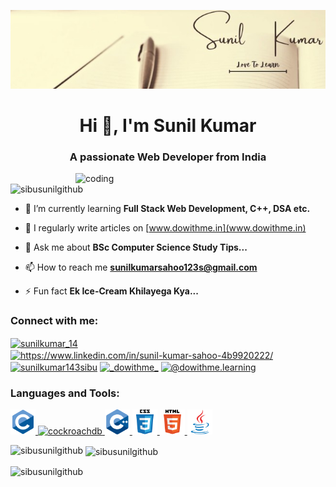 ![logo](https://github.com/SibuSunilGithub/SibuSunilGithub/blob/main/1655231763412.jfif)
<h1 align="center">Hi 👋, I'm Sunil Kumar </h1>
<h3 align="center">A passionate Web Developer from India</h3>

<img align="right" alt="coding" width="400" src="https://miro.medium.com/max/1360/0*7Q3yvSIv_t0ioJ-Z.gif">

<p align="left"> <img src="https://komarev.com/ghpvc/?username=sibusunilgithub&label=Profile%20views&color=0e75b6&style=flat" alt="sibusunilgithub" /> </p>

- 🌱 I’m currently learning **Full Stack Web Development, C++, DSA etc.**

- 📝 I regularly write articles on [www.dowithme.in](www.dowithme.in)

- 💬 Ask me about **BSc Computer Science Study Tips...**

- 📫 How to reach me **sunilkumarsahoo123s@gmail.com**

- ⚡ Fun fact **Ek Ice-Cream Khilayega Kya...**

<h3 align="left">Connect with me:</h3>
<p align="left">
<a href="https://twitter.com/sunilkumar_14" target="blank"><img align="center" src="https://raw.githubusercontent.com/rahuldkjain/github-profile-readme-generator/master/src/images/icons/Social/twitter.svg" alt="sunilkumar_14" height="30" width="40" /></a>
<a href="https://linkedin.com/in/https://www.linkedin.com/in/sunil-kumar-sahoo-4b9920222/" target="blank"><img align="center" src="https://raw.githubusercontent.com/rahuldkjain/github-profile-readme-generator/master/src/images/icons/Social/linked-in-alt.svg" alt="https://www.linkedin.com/in/sunil-kumar-sahoo-4b9920222/" height="30" width="40" /></a>
<a href="https://fb.com/sunilkumar143sibu" target="blank"><img align="center" src="https://raw.githubusercontent.com/rahuldkjain/github-profile-readme-generator/master/src/images/icons/Social/facebook.svg" alt="sunilkumar143sibu" height="30" width="40" /></a>
<a href="https://instagram.com/_dowithme_" target="blank"><img align="center" src="https://raw.githubusercontent.com/rahuldkjain/github-profile-readme-generator/master/src/images/icons/Social/instagram.svg" alt="_dowithme_" height="30" width="40" /></a>
<a href="https://www.youtube.com/c/@dowithme.learning" target="blank"><img align="center" src="https://raw.githubusercontent.com/rahuldkjain/github-profile-readme-generator/master/src/images/icons/Social/youtube.svg" alt="@dowithme.learning" height="30" width="40" /></a>
</p>

<h3 align="left">Languages and Tools:</h3>
<p align="left"> <a href="https://www.cprogramming.com/" target="_blank" rel="noreferrer"> <img src="https://raw.githubusercontent.com/devicons/devicon/master/icons/c/c-original.svg" alt="c" width="40" height="40"/> </a> <a href="https://www.cockroachlabs.com/product/cockroachdb/" target="_blank" rel="noreferrer"> <img src="https://cdn.worldvectorlogo.com/logos/cockroachdb.svg" alt="cockroachdb" width="40" height="40"/> </a> <a href="https://www.w3schools.com/cpp/" target="_blank" rel="noreferrer"> <img src="https://raw.githubusercontent.com/devicons/devicon/master/icons/cplusplus/cplusplus-original.svg" alt="cplusplus" width="40" height="40"/> </a> <a href="https://www.w3schools.com/css/" target="_blank" rel="noreferrer"> <img src="https://raw.githubusercontent.com/devicons/devicon/master/icons/css3/css3-original-wordmark.svg" alt="css3" width="40" height="40"/> </a> <a href="https://www.w3.org/html/" target="_blank" rel="noreferrer"> <img src="https://raw.githubusercontent.com/devicons/devicon/master/icons/html5/html5-original-wordmark.svg" alt="html5" width="40" height="40"/> </a> <a href="https://www.java.com" target="_blank" rel="noreferrer"> <img src="https://raw.githubusercontent.com/devicons/devicon/master/icons/java/java-original.svg" alt="java" width="40" height="40"/> </a> </p>

<p><img align="left" src="https://github-readme-stats.vercel.app/api/top-langs?username=sibusunilgithub&show_icons=true&locale=en&layout=compact" alt="sibusunilgithub" /></p>

<p>&nbsp;<img align="center" src="https://github-readme-stats.vercel.app/api?username=sibusunilgithub&show_icons=true&locale=en" alt="sibusunilgithub" /></p>

<p><img align="center" src="https://github-readme-streak-stats.herokuapp.com/?user=sibusunilgithub&" alt="sibusunilgithub" /></p>
